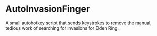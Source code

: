 # AutoInvasionFinger
A small autohotkey script that sends keystrokes to remove the manual, tedious work of searching for invasions for Elden Ring.
